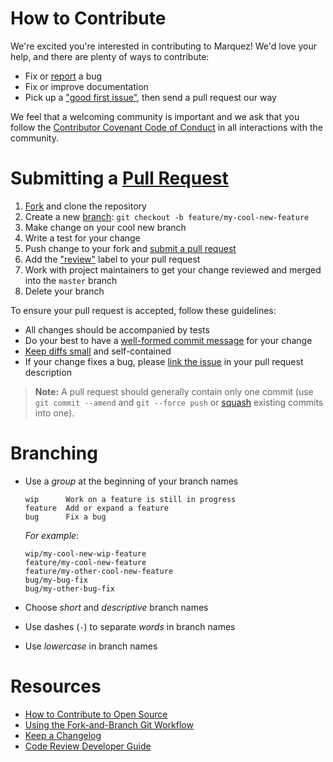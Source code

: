# How to Contribute

We're excited you're interested in contributing to Marquez! We'd love your help, and there are plenty of ways to contribute:

* Fix or [report](https://github.com/MarquezProject/marquez-web/issues/new) a bug
* Fix or improve documentation
* Pick up a ["good first issue"](https://github.com/MarquezProject/marquez-web/labels/good%20first%20issue), then send a pull request our way

We feel that a welcoming community is important and we ask that you follow the [Contributor Covenant Code of Conduct](https://github.com/MarquezProject/marquez-web/blob/master/CODE_OF_CONDUCT.md) in all interactions with the community.

# Submitting a [Pull Request](https://help.github.com/articles/about-pull-requests)

1. [Fork](https://github.com/MarquezProject/marquez-web/fork) and clone the repository
3. Create a new [branch](#branching): `git checkout -b feature/my-cool-new-feature`
3. Make change on your cool new branch
4. Write a test for your change
5. Push change to your fork and [submit a pull request](https://github.com/MarquezProject/marquez-web/compare)
6. Add the ["review"](https://github.com/MarquezProject/marquez-web/labels/review) label to your pull request
7. Work with project maintainers to get your change reviewed and merged into the `master` branch
8. Delete your branch

To ensure your pull request is accepted, follow these guidelines:

* All changes should be accompanied by tests
* Do your best to have a [well-formed commit message](https://tbaggery.com/2008/04/19/a-note-about-git-commit-messages.html) for your change
* [Keep diffs small](https://graysonkoonce.com/stacked-pull-requests-keeping-github-diffs-small) and self-contained
* If your change fixes a bug, please [link the issue](https://help.github.com/articles/closing-issues-using-keywords) in your pull request description

> **Note:** A pull request should generally contain only one commit (use `git commit --amend` and `git --force push` or [squash](http://gitready.com/advanced/2009/02/10/squashing-commits-with-rebase.html) existing commits into one).

# Branching

* Use a _group_ at the beginning of your branch names

  ```
  wip      Work on a feature is still in progress
  feature  Add or expand a feature
  bug      Fix a bug
  ```
  
  _For example_:
  
  ```
  wip/my-cool-new-wip-feature
  feature/my-cool-new-feature
  feature/my-other-cool-new-feature
  bug/my-bug-fix
  bug/my-other-bug-fix
  ```
  
* Choose _short_ and _descriptive_ branch names
* Use dashes (`-`) to separate _words_ in branch names
* Use _lowercase_ in branch names

# Resources

* [How to Contribute to Open Source](https://opensource.guide/how-to-contribute)
* [Using the Fork-and-Branch Git Workflow](https://blog.scottlowe.org/2015/01/27/using-fork-branch-git-workflow)
* [Keep a Changelog](https://keepachangelog.com)
* [Code Review Developer Guide](https://google.github.io/eng-practices/review)
